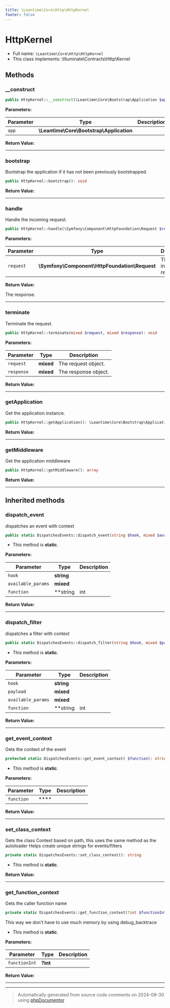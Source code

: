 ```yaml
---
title: \Leantime\Core\Http\HttpKernel
footer: false
---
```


# HttpKernel





* Full name: `\Leantime\Core\Http\HttpKernel`
* This class implements: \Illuminate\Contracts\Http\Kernel



## Methods

### __construct



```php
public HttpKernel::__construct(\Leantime\Core\Bootstrap\Application $app): mixed
```








**Parameters:**

| Parameter | Type | Description |
|-----------|------|-------------|
| `app` | **\Leantime\Core\Bootstrap\Application** |  |


**Return Value:**





---
### bootstrap

Bootstrap the application if it has not been previously bootstrapped.

```php
public HttpKernel::bootstrap(): void
```









**Return Value:**





---
### handle

Handle the incoming request.

```php
public HttpKernel::handle(\Symfony\Component\HttpFoundation\Request $request): \Symfony\Component\HttpFoundation\Response
```








**Parameters:**

| Parameter | Type | Description |
|-----------|------|-------------|
| `request` | **\Symfony\Component\HttpFoundation\Request** | The incoming request. |


**Return Value:**

The response.



---
### terminate

Terminate the request.

```php
public HttpKernel::terminate(mixed $request, mixed $response): void
```








**Parameters:**

| Parameter | Type | Description |
|-----------|------|-------------|
| `request` | **mixed** | The request object. |
| `response` | **mixed** | The response object. |


**Return Value:**





---
### getApplication

Get the application instance.

```php
public HttpKernel::getApplication(): \Leantime\Core\Bootstrap\Application
```









**Return Value:**





---
### getMiddleware

Get the application middleware

```php
public HttpKernel::getMiddleware(): array
```









**Return Value:**





---


## Inherited methods

### dispatch_event

dispatches an event with context

```php
public static DispatchesEvents::dispatch_event(string $hook, mixed $available_params = [], string|int|null $function = null): void
```



* This method is **static**.




**Parameters:**

| Parameter | Type | Description |
|-----------|------|-------------|
| `hook` | **string** |  |
| `available_params` | **mixed** |  |
| `function` | **string|int|null** |  |


**Return Value:**





---
### dispatch_filter

dispatches a filter with context

```php
public static DispatchesEvents::dispatch_filter(string $hook, mixed $payload, mixed $available_params = [], string|int|null $function = null): mixed
```



* This method is **static**.




**Parameters:**

| Parameter | Type | Description |
|-----------|------|-------------|
| `hook` | **string** |  |
| `payload` | **mixed** |  |
| `available_params` | **mixed** |  |
| `function` | **string|int|null** |  |


**Return Value:**





---
### get_event_context

Gets the context of the event

```php
protected static DispatchesEvents::get_event_context( $function): string
```



* This method is **static**.




**Parameters:**

| Parameter | Type | Description |
|-----------|------|-------------|
| `function` | **** |  |


**Return Value:**





---
### set_class_context

Gets the class Context based on path, this uses the same method as the autoloader
Helps create unique strings for events/filters

```php
private static DispatchesEvents::set_class_context(): string
```



* This method is **static**.





**Return Value:**





---
### get_function_context

Gets the caller function name

```php
private static DispatchesEvents::get_function_context(?int $functionInt = null): string
```

This way we don't have to use much memory by using debug_backtrace

* This method is **static**.




**Parameters:**

| Parameter | Type | Description |
|-----------|------|-------------|
| `functionInt` | **?int** |  |


**Return Value:**





---


---
> Automatically generated from source code comments on 2024-08-30 using [phpDocumentor](http://www.phpdoc.org/)
